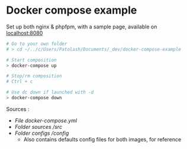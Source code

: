 # Docker compose example

Set up both nginx & phpfpm, with a sample page, available on [localhost:8080](http://localhost:8080/)

```bash
# Go to your own folder
# > cd ~/../c/Users/Patolash/Documents/_dev/docker-compose-example

# Start composition
> docker-compose up

# Stop/rm composition
# Ctrl + c

# Use dc down if launched with -d
> docker-compose down
```

Sources :

- *File docker-compose.yml*
- *Folder sources /src*
- *Folder configs /config*
  - Also contains defaults config files for both images, for reference

